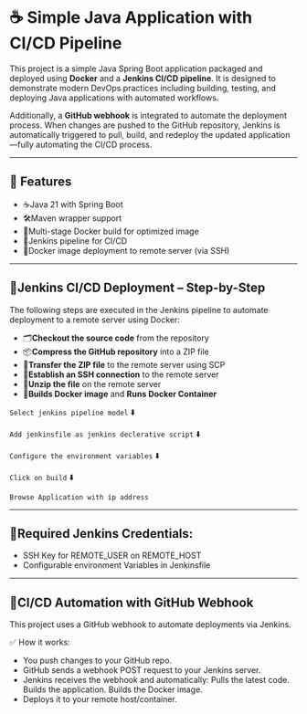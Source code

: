 # ☕ Simple Java Application with CI/CD Pipeline

This project is a simple Java Spring Boot application packaged and deployed using **Docker** and a **Jenkins CI/CD pipeline**. It is designed to demonstrate modern DevOps practices including building, testing, and deploying Java applications with automated workflows.

Additionally, a **GitHub webhook** is integrated to automate the deployment process. When changes are pushed to the GitHub repository, Jenkins is automatically triggered to pull, build, and redeploy the updated application—fully automating the CI/CD process.

---
## 🧱 Features
- ☕Java 21 with Spring Boot
- 🛠️Maven wrapper support
- 🐳Multi-stage Docker build for optimized image
- 🔁Jenkins pipeline for CI/CD
- 🚀Docker image deployment to remote server (via SSH)

---
## 🚀Jenkins CI/CD Deployment – Step-by-Step
The following steps are executed in the Jenkins pipeline to automate deployment to a remote server using Docker:
- 🗂️**Checkout the source code** from the repository
- 📦**Compress the GitHub repository** into a ZIP file
- 🚀**Transfer the ZIP file** to the remote server using SCP
- 🔐**Establish an SSH connection** to the remote server
- 📂**Unzip the file** on the remote server
- 🐋**Builds Docker image** and **Runs Docker Container**

`Select jenkins pipeline model`
              ⬇️

`Add jenkinsfile as jenkins declerative script`
              ⬇️

`Configure the environment variables`
              ⬇️

`Click on build`
              ⬇️

`Browse Application with ip address`

  ---
## 🔐Required Jenkins Credentials:
- SSH Key for REMOTE_USER on REMOTE_HOST
- Configurable environment Variables in Jenkinsfile

---
## 🔁CI/CD Automation with GitHub Webhook
This project uses a GitHub webhook to automate deployments via Jenkins.

✅ How it works:
- You push changes to your GitHub repo.
- GitHub sends a webhook POST request to your Jenkins server.
- Jenkins receives the webhook and automatically:
        Pulls the latest code.
        Builds the application.
        Builds the Docker image.
- Deploys it to your remote host/container.
